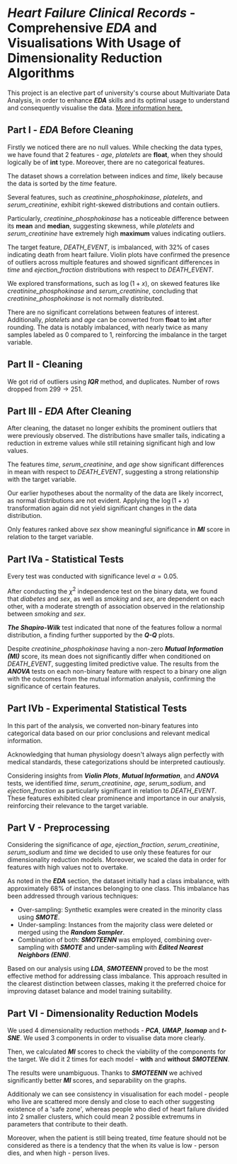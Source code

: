 # *Heart Failure Clinical Records* - Comprehensive ***EDA*** and Visualisations With Usage of Dimensionality Reduction Algorithms

This project is an elective part of university's course about Multivariate Data Analysis, in order to enhance ***EDA*** skills and its optimal usage to understand and consequently visualise the data. [More information here.](https://www.kaggle.com/datasets/andrewmvd/heart-failure-clinical-data)

## Part I - ***EDA*** Before Cleaning

Firstly we noticed there are no null values. While checking the data types, we have found that $2$ features - *age*, *platelets* are **float**, when they should logically be of **int** type. Moreover, there are no categorical features.

The dataset shows a correlation between indices and *time*, likely because the data is sorted by the *time* feature. 

Several features, such as *creatinine_phosphokinase*, *platelets*, and *serum_creatinine*, exhibit right-skewed distributions and contain outliers.

Particularly, *creatinine_phosphokinase* has a noticeable difference between its **mean** and **median**, suggesting skewness, while *platelets* and *serum_creatinine* have extremely high **maximum** values indicating outliers.

The target feature, *DEATH_EVENT*, is imbalanced, with $32\%$ of cases indicating death from heart failure. Violin plots have confirmed the presence of outliers across multiple features and showed significant differences in *time* and *ejection_fraction* distributions with respect to *DEATH_EVENT*.

We explored transformations, such as $\log(1+x)$, on skewed features like *creatinine_phosphokinase* and *serum_creatinine*, concluding that *creatinine_phosphokinase* is not normally distributed. 

There are no significant correlations between features of interest. Additionally, *platelets* and *age* can be converted from **float** to **int** after rounding. The data is notably imbalanced, with nearly twice as many samples labeled as $0$ compared to $1$, reinforcing the imbalance in the target variable.

## Part II - Cleaning

We got rid of outliers using ***IQR*** method, and duplicates. Number of rows dropped from $299\to 251$.

## Part III - ***EDA*** After Cleaning

After cleaning, the dataset no longer exhibits the prominent outliers that were previously observed. The distributions have smaller tails, indicating a reduction in extreme values while still retaining significant high and low values.

The features *time*, *serum_creatinine*, and *age* show significant differences in mean with respect to *DEATH_EVENT*, suggesting a strong relationship with the target variable. 

Our earlier hypotheses about the normality of the data are likely incorrect, as normal distributions are not evident. Applying the $\log(1+x)$ transformation again did not yield significant changes in the data distribution. 

Only features ranked above *sex* show meaningful significance in ***MI*** score in relation to the target variable.

## Part IVa - Statistical Tests

Every test was conducted with significance level $\alpha = 0.05$.

After conducting the $\chi^2$ independence test on the binary data, we found that *diabetes* and *sex*, as well as *smoking* and *sex*, are dependent on each other, with a moderate strength of association observed in the relationship between *smoking* and *sex*.

***The Shapiro-Wilk*** test indicated that none of the features follow a normal distribution, a finding further supported by the ***Q-Q*** plots. 

Despite *creatinine_phosphokinase* having a non-zero ***Mutual Information (MI)*** score, its mean does not significantly differ when conditioned on *DEATH_EVENT*, suggesting limited predictive value. The results from the ***ANOVA*** tests on each non-binary feature with respect to a binary one align with the outcomes from the mutual information analysis, confirming the significance of certain features.

## Part IVb - Experimental Statistical Tests

In this part of the analysis, we converted non-binary features into categorical data based on our prior conclusions and relevant medical information. 

Acknowledging that human physiology doesn't always align perfectly with medical standards, these categorizations should be interpreted cautiously.

Considering insights from ***Violin Plots***, ***Mutual Information***, and ***ANOVA*** tests, we identified *time*, *serum_creatinine*, *age*, *serum_sodium*, and *ejection_fraction* as particularly significant in relation to *DEATH_EVENT*. These features exhibited clear prominence and importance in our analysis, reinforcing their relevance to the target variable.

## Part V - Preprocessing

Considering the significance of *age*, *ejection_fraction*, *serum_creatinine*, *serum_sodium* and *time* we decided to use only these features for our dimensionality reduction models. Moreover, we scaled the data in order for features with high values not to overtake.

As noted in the ***EDA*** section, the dataset initially had a class imbalance, with approximately $68\%$ of instances belonging to one class. This imbalance has been addressed through various techniques:

- Over-sampling: Synthetic examples were created in the minority class using ***SMOTE***.
- Under-sampling: Instances from the majority class were deleted or merged using the ***Random Sampler***.
- Combination of both: ***SMOTEENN*** was employed, combining over-sampling with ***SMOTE*** and under-sampling with ***Edited Nearest Neighbors (ENN)***.

Based on our analysis using ***LDA***, ***SMOTEENN*** proved to be the most effective method for addressing class imbalance. This approach resulted in the clearest distinction between classes, making it the preferred choice for improving dataset balance and model training suitability.

## Part VI - Dimensionality Reduction Models

We used $4$ dimensionality reduction methods - ***PCA***, ***UMAP***, ***Isomap*** and ***t-SNE***. We used $3$ components in order to visualise data more clearly. 

Then, we calculated ***MI*** scores to check the viability of the components for the target. We did it $2$ times for each model - **with** and **without** ***SMOTEENN***.

The results were unambiguous. Thanks to ***SMOTEENN*** we achived significantly better ***MI*** scores, and separability on the graphs.

Additionaly we can see consistency in visualisation for each model - people who live are scattered more densly and close to each other suggesting existence of a 'safe zone', whereas people who died of heart failure divided into $2$ smaller clusters, which could mean $2$ possible extremums in parameters that contribute to their death.

Moreover, when the patient is still being treated, *time* feature should not be considered as there is a tendency that the when its value is low - person dies, and when high - person lives.

